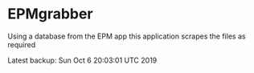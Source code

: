 # EPMgrabber
Using a database from the EPM app this application scrapes the files as required


Latest backup: Sun Oct 6 20:03:01 UTC 2019
